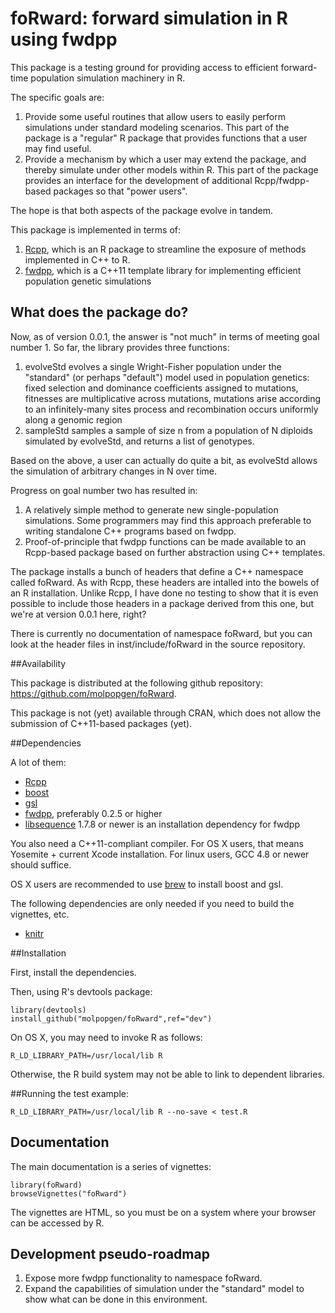 # foRward: forward simulation in R using fwdpp

This package is a testing ground for providing access to efficient forward-time population simulation machinery in R.

The specific goals are:

1.  Provide some useful routines that allow users to easily perform simulations under standard modeling scenarios.  This part of the package is a "regular" R package that provides functions that a user may find useful.
2.  Provide a mechanism by which a user may extend the package, and thereby simulate under other models within R.  This part of the package provides an interface for the development of additional Rcpp/fwdpp-based packages so that "power users".

The hope is that both aspects of the package evolve in tandem.

This package is implemented in terms of:

1. [Rcpp](http://cran.r-project.org/web/packages/Rcpp/index.html), which is an R package to streamline the exposure of methods implemented in C++ to R.
2. [fwdpp](http://molpopgen.github.io/fwdpp/), which is a C++11 template library for implementing efficient population genetic simulations
## What does the package do?

Now, as of version 0.0.1, the answer is "not much" in terms of meeting goal number 1.  So far, the library provides three functions:

1. evolveStd evolves a single Wright-Fisher population under the "standard" (or perhaps "default") model used in population genetics: fixed selection and dominance coefficients assigned to mutations, fitnesses are multiplicative across mutations, mutations arise according to an infinitely-many sites process and recombination occurs uniformly along a genomic region
2. sampleStd samples a sample of size n from a population of N diploids simulated by evolveStd, and returns a list of genotypes.

Based on the above, a user can actually do quite a bit, as evolveStd allows the simulation of arbitrary changes in N over time.

Progress on goal number two has resulted in:

1. A relatively simple method to generate new single-population simulations.  Some programmers may find this approach preferable to writing standalone C++ programs based on fwdpp.
2. Proof-of-principle that fwdpp functions can be made available to an Rcpp-based package based on further abstraction using C++ templates.

The package installs a bunch of headers that define a C++ namespace called foRward.  As with Rcpp, these headers are intalled into the bowels of an R installation.  Unlike Rcpp, I have done no testing to show that it is even possible to include those headers in a package derived from this one, but we're at version 0.0.1 here, right?

There is currently no documentation of namespace foRward, but you can look at the header files in inst/include/foRward in the source repository.

##Availability

This package is distributed at the following github repository: https://github.com/molpopgen/foRward.

This package is not (yet) available through CRAN, which does not allow the submission of C++11-based packages (yet).

##Dependencies

A lot of them:

* [Rcpp](http://cran.r-project.org/web/packages/Rcpp/index.html)
* [boost](http://www.boost.org)
* [gsl](http://www.gnu.org/software/gsl)
* [fwdpp](http://molpopgen.github.io/fwdpp/), preferably 0.2.5 or higher
* [libsequence](http://molpopgen.github.io/libsequence) 1.7.8 or newer is an installation dependency for fwdpp

You also need a C++11-compliant compiler.  For OS X users, that means Yosemite + current Xcode installation.  For linux users, GCC 4.8 or newer should suffice.

OS X users are recommended to use [brew](http://brew.sh) to install boost and gsl.

The following dependencies are only needed if you need to build the vignettes, etc.

* [knitr](http://cran.r-project.org/web/packages/knitr/index.html)

##Installation

First, install the dependencies.

Then, using R's devtools package:

~~~
library(devtools)
install_github("molpopgen/foRward",ref="dev")
~~~

On OS X, you may need to invoke R as follows:

~~~
R_LD_LIBRARY_PATH=/usr/local/lib R
~~~

Otherwise, the R build system may not be able to link to dependent libraries.

##Running the test example:

~~~
R_LD_LIBRARY_PATH=/usr/local/lib R --no-save < test.R
~~~

## Documentation

The main documentation is a series of vignettes:

~~~
library(foRward)
browseVignettes("foRward")
~~~

The vignettes are HTML, so you must be on a system where your browser can be accessed by R.

## Development pseudo-roadmap

1. Expose more fwdpp functionality to namespace foRward.
2. Expand the capabilities of simulation under the "standard" model to show what can be done in this environment.
